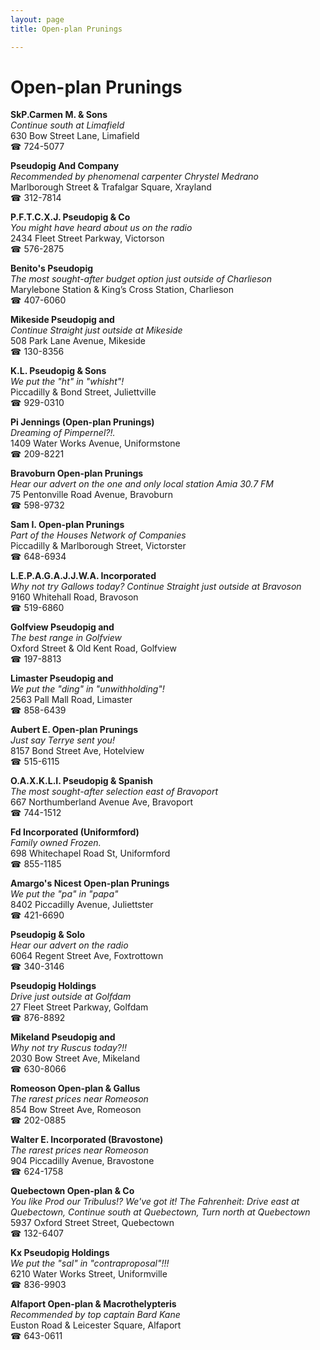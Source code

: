 ```yaml
---
layout: page 
title: Open-plan Prunings

---
```



# Open-plan Prunings


 **SkP.Carmen M. & Sons**  
_Continue south at Limafield_  
630 Bow Street Lane, Limafield  
☎ 724-5077

**Pseudopig And Company**  
_Recommended by phenomenal carpenter Chrystel Medrano_  
Marlborough Street & Trafalgar Square, Xrayland  
☎ 312-7814

**P.F.T.C.X.J. Pseudopig & Co**  
_You might have heard about us on the radio_  
2434 Fleet Street Parkway, Victorson  
☎ 576-2875

**Benito's Pseudopig**  
_The most sought-after budget option just outside of Charlieson_  
Marylebone Station & King’s Cross Station, Charlieson  
☎ 407-6060

**Mikeside Pseudopig and**  
_Continue Straight just outside at Mikeside_  
508 Park Lane Avenue, Mikeside  
☎ 130-8356

**K.L. Pseudopig & Sons**  
_We put the "ht" in "whisht"!_  
Piccadilly & Bond Street, Juliettville  
☎ 929-0310

**Pi Jennings (Open-plan Prunings)**  
_Dreaming of Pimpernel?!._  
1409 Water Works Avenue, Uniformstone  
☎ 209-8221

**Bravoburn Open-plan Prunings**  
_Hear our advert on the one and only local station Amia 30.7 FM_  
75 Pentonville Road Avenue, Bravoburn  
☎ 598-9732

**Sam I. Open-plan Prunings**  
_Part of the Houses Network of Companies_  
Piccadilly & Marlborough Street, Victorster  
☎ 648-6934

**L.E.P.A.G.A.J.J.W.A. Incorporated**  
_Why not try Gallows today? 
Continue Straight just outside at Bravoson_  
9160 Whitehall Road, Bravoson  
☎ 519-6860

**Golfview Pseudopig and**  
_The best range in Golfview_  
Oxford Street & Old Kent Road, Golfview  
☎ 197-8813

**Limaster Pseudopig and**  
_We put the "ding" in "unwithholding"!_  
2563 Pall Mall Road, Limaster  
☎ 858-6439

**Aubert E. Open-plan Prunings**  
_Just say Terrye sent you!_  
8157 Bond Street Ave, Hotelview  
☎ 515-6115

**O.A.X.K.L.I. Pseudopig & Spanish**  
_The most sought-after selection east of Bravoport_  
667 Northumberland Avenue Ave, Bravoport  
☎ 744-1512

**Fd Incorporated (Uniformford)**  
_Family owned Frozen._  
698 Whitechapel Road St, Uniformford  
☎ 855-1185

**Amargo's Nicest Open-plan Prunings**  
_We put the "pa" in "papa"_  
8402 Piccadilly Avenue, Juliettster  
☎ 421-6690

**Pseudopig & Solo**  
_Hear our advert on the radio_  
6064 Regent Street Ave, Foxtrottown  
☎ 340-3146

**Pseudopig Holdings**  
_Drive just outside at Golfdam_  
27 Fleet Street Parkway, Golfdam  
☎ 876-8892

**Mikeland Pseudopig and**  
_Why not try Ruscus today?!!_  
2030 Bow Street Ave, Mikeland  
☎ 630-8066

**Romeoson Open-plan & Gallus**  
_The rarest prices near Romeoson_  
854 Bow Street Ave, Romeoson  
☎ 202-0885

**Walter E. Incorporated (Bravostone)**  
_The rarest prices near Romeoson_  
904 Piccadilly Avenue, Bravostone  
☎ 624-1758

**Quebectown Open-plan & Co**  
_You like Prod our Tribulus!? We've got it! 
The Fahrenheit: Drive east at Quebectown, Continue south at Quebectown, Turn north at Quebectown_  
5937 Oxford Street Street, Quebectown  
☎ 132-6407

**Kx Pseudopig Holdings**  
_We put the "sal" in "contraproposal"!!!_  
6210 Water Works Street, Uniformville  
☎ 836-9903

**Alfaport Open-plan & Macrothelypteris**  
_Recommended by top captain Bard Kane_  
Euston Road & Leicester Square, Alfaport  
☎ 643-0611

